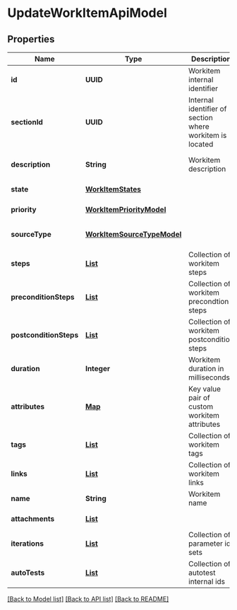 # UpdateWorkItemApiModel
## Properties

| Name | Type | Description | Notes |
|------------ | ------------- | ------------- | -------------|
| **id** | **UUID** | Workitem internal identifier | [default to null] |
| **sectionId** | **UUID** | Internal identifier of section where workitem is located | [default to null] |
| **description** | **String** | Workitem description | [optional] [default to null] |
| **state** | [**WorkItemStates**](WorkItemStates.md) |  | [default to null] |
| **priority** | [**WorkItemPriorityModel**](WorkItemPriorityModel.md) |  | [default to null] |
| **sourceType** | [**WorkItemSourceTypeModel**](WorkItemSourceTypeModel.md) |  | [optional] [default to null] |
| **steps** | [**List**](UpdateStepApiModel.md) | Collection of workitem steps | [default to null] |
| **preconditionSteps** | [**List**](UpdateStepApiModel.md) | Collection of workitem precondtion steps | [default to null] |
| **postconditionSteps** | [**List**](UpdateStepApiModel.md) | Collection of workitem postcondition steps | [default to null] |
| **duration** | **Integer** | Workitem duration in milliseconds | [default to null] |
| **attributes** | [**Map**](AnyType.md) | Key value pair of custom workitem attributes | [default to null] |
| **tags** | [**List**](TagModel.md) | Collection of workitem tags | [default to null] |
| **links** | [**List**](UpdateLinkApiModel.md) | Collection of workitem links | [default to null] |
| **name** | **String** | Workitem name | [default to null] |
| **attachments** | [**List**](AssignAttachmentApiModel.md) |  | [default to null] |
| **iterations** | [**List**](AssignIterationApiModel.md) | Collection of parameter id sets | [optional] [default to null] |
| **autoTests** | [**List**](AutoTestIdModel.md) | Collection of autotest internal ids | [optional] [default to null] |

[[Back to Model list]](../README.md#documentation-for-models) [[Back to API list]](../README.md#documentation-for-api-endpoints) [[Back to README]](../README.md)


